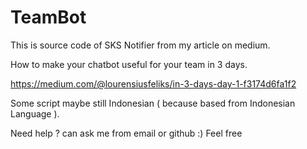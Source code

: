 # TeamBot

This is source code of SKS Notifier from my article on medium.

How to make your chatbot useful for your team in 3 days.

https://medium.com/@lourensiusfeliks/in-3-days-day-1-f3174d6fa1f2

Some script maybe still Indonesian ( because based from Indonesian Language ).

Need help ? can ask me from email or github :) 
Feel free
